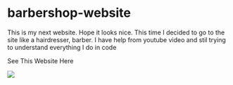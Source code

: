 # barbershop-website


This is my next website. Hope it looks nice. 
This time I decided to go to the site like a hairdresser, barber. 
I have help from youtube video and stil trying to understand everything I do in code


See This Website Here 

![](https://imgur.com/0UOA9Xc)
